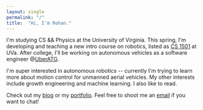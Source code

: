 ```yaml
---
layout: single
permalink: "/"
title:  "Hi, I'm Rohan."
---
```


I'm studying CS && Physics at the University of Virginia. This spring, I'm developing and teaching a new intro course on robotics, listed as [CS 1501] at UVa. After college, I'll be working on autonomous vehicles as a software engineer @[UberATG][uber].

I'm super interested in autonomous robotics -- currently I'm trying to learn more about motion control for unmanned aerial vehicles. My other interests include growth engineering and machine learning. I also like to read.

Check out my [blog][blog] or my [portfolio][github]. Feel free to shoot me an [email][email] if you want to chat!

[CS 1501]: https://rohanraval.com/cs1501
[uber]: https://www.uber.com/info/atg/
[read]: /readinglist/
[blog]: https://medium.com/rohanraval
[github]: https://github.com/rohanraval
[email]: mailto:rohanraval@virginia.edu